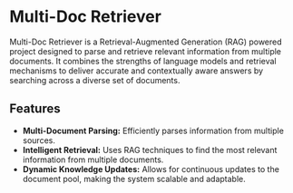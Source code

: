 # Multi-Doc Retriever

Multi-Doc Retriever is a Retrieval-Augmented Generation (RAG) powered project designed to parse and retrieve relevant information from multiple documents. It combines the strengths of language models and retrieval mechanisms to deliver accurate and contextually aware answers by searching across a diverse set of documents. 

## Features

- **Multi-Document Parsing:** Efficiently parses information from multiple sources.
- **Intelligent Retrieval:** Uses RAG techniques to find the most relevant information from multiple documents.
- **Dynamic Knowledge Updates:** Allows for continuous updates to the document pool, making the system scalable and adaptable.
